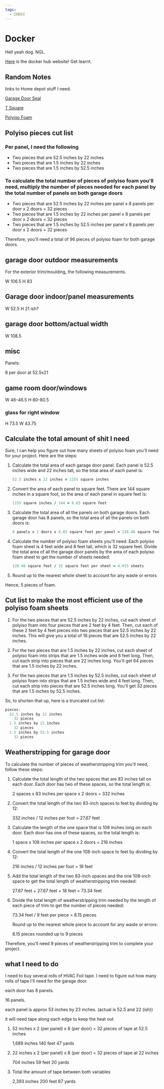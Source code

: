 ```yaml
---
tags:
  - INDEX
---
```


# Docker

Hell yeah dog. NGL.

[Here](https://hub.docker.com/) is the docker hub website! Get learnt.

## Random Notes

links to Home depot stuff I need.

[Garage Door Seal](https://www.homedepot.com/p/M-D-Building-Products-0-25-in-x-2-75-in-x-9-ft-V1046-White-Dual-Vinyl-Garage-Door-Seal-Top-and-Sides-Weatherstrip-87700/205021160)

[T Square](https://www.homedepot.com/p/Empire-48-in-Drywall-T-Square-410-48/202035306)

[Polyiso Foam]()

## Polyiso pieces cut list

### Per panel, I need the following

- Two pieces that are 52.5 inches by 22 inches
- Two pieces that are 1.5 inches by 22 inches
- Two pieces that are 1.5 inches by 52.5 inches

### To calculate the total number of pieces of polyiso foam you'll need, multiply the number of pieces needed for each panel by the total number of panels on both garage doors

- Two pieces that are 52.5 inches by 22 inches per panel x 8 panels per door x 2 doors = 32 pieces
- Two pieces that are 1.5 inches by 22 inches per panel x 8 panels per door x 2 doors = 32 pieces
- Two pieces that are 1.5 inches by 52.5 inches per panel x 8 panels per door x 2 doors = 32 pieces

Therefore, you'll need a total of 96 pieces of polyiso foam for both garage doors.

## garage door outdoor measurements

For the exterior trim/moulding, the following measurements.

W 106.5
H 83

## Garage door indoor/panel measurements

W 52.5
H 21 ish?

## garage door bottom/actual width

W 108.5

## misc

Panels:

8 per door at 52.5x21

## game room door/windows

W 46-46.5
H 80-80.5

### glass for right window

H 73.5
W 43.75

## Calculate the total amount of shit I need

Sure, I can help you figure out how many sheets of polyiso foam you'll need for your project. Here are the steps:

1. Calculate the total area of each garage door panel. Each panel is 52.5 inches wide and 22 inches tall, so the total area of each panel is:

    ```ruby title="Total Area: Garage Panel"
    52.5 inches x 22 inches = 1155 square inches
    ```

2. Convert the area of each panel to square feet. There are 144 square inches in a square foot, so the area of each panel in square feet is:

    ```ruby title="SQ ft per Panel"
    1155 square inches / 144 = 8.03 square feet
    ```

3. Calculate the total area of all the panels on both garage doors. Each garage door has 8 panels, so the total area of all the panels on both doors is:

    ```ruby title="Total Area: All Panels"
    8 panels x 2 doors x 8.03 square feet per panel = 128.48 square feet
    ```

4. Calculate the number of polyiso foam sheets you'll need. Each polyiso foam sheet is 4 feet wide and 8 feet tall, which is 32 square feet. Divide the total area of all the garage door panels by the area of each polyiso foam sheet to get the number of sheets needed:

    ```ruby title="Total Sheets Needed"
    128.48 square feet / 32 square feet per sheet = 4.015 sheets
    ```

5. Round up to the nearest whole sheet to account for any waste or errors

Hence, 5 pieces of foam.

## Cut list to make the most efficient use of the polyiso foam sheets

1. For the two pieces that are 52.5 inches by 22 inches, cut each sheet of polyiso foam into four pieces that are 2 feet by 4 feet. Then, cut each of these 2 feet by 4 feet pieces into two pieces that are 52.5 inches by 22 inches. This will give you a total of 16 pieces that are 52.5 inches by 22 inches.

2. For the two pieces that are 1.5 inches by 22 inches, cut each sheet of polyiso foam into strips that are 1.5 inches wide and 8 feet long. Then, cut each strip into pieces that are 22 inches long. You'll get 64 pieces that are 1.5 inches by 22 inches.

3. For the two pieces that are 1.5 inches by 52.5 inches, cut each sheet of polyiso foam into strips that are 1.5 inches wide and 4 feet long. Then, cut each strip into pieces that are 52.5 inches long. You'll get 32 pieces that are 1.5 inches by 52.5 inches.

So, to shorten that up, here is a truncated cut list:

```cs title="Cut List"
pieces:
  52.5 inches by 22 inches
    32 pieces
  1.5 inches by 22 inches
    32 pieces
  1.5 inches by 52.5 inches
    32 pieces
```

## Weatherstripping for garage door

To calculate the number of pieces of weatherstripping trim you'll need, follow these steps:

1. Calculate the total length of the two spaces that are 83 inches tall on each door. Each door has two of these spaces, so the total length is:

    2 spaces x 83 inches per space x 2 doors = 332 inches

2. Convert the total length of the two 83-inch spaces to feet by dividing by 12:

    332 inches / 12 inches per foot = 27.67 feet

3. Calculate the length of the one space that is 108 inches long on each door. Each door has one of these spaces, so the total length is:

    1 space x 108 inches per space x 2 doors = 216 inches

4. Convert the total length of the one 108-inch space to feet by dividing by 12:

    216 inches / 12 inches per foot = 18 feet

5. Add the total length of the two 83-inch spaces and the one 108-inch space to get the total length of weatherstripping trim needed:

    27.67 feet + 27.67 feet + 18 feet = 73.34 feet

6. Divide the total length of weatherstripping trim needed by the length of each piece of trim to get the number of pieces needed:

    73.34 feet / 9 feet per piece = 8.15 pieces

    Round up to the nearest whole piece to account for any waste or errors:

    8.15 pieces rounded up to 9 pieces

Therefore, you'll need 9 pieces of weatherstripping trim to complete your project.

## what I need to do

I need to buy several rolls of HVAC Foil tape. I need to figure out how many rolls of tape I'll need for the garage door.

each door has 8 panels.

16 panels.

each panel is approx 53 inches by 23 inches. (actual is 52.5 and 22 (ish))

it will need tape along each edge to keep the heat out

1. 52 inches x 2 (per panel) x 8 (per door) = 32 pieces of tape at 52.5 inches

    1,689 inches
    140 feet
    47 yards

2. 22 inches x 2 (per panel) x 8 (per door) = 32 pieces of tape at 22 inches

    704 inches
    59 feet
    20 yards

3. Total the amount of tape between both variables

    2,393 inches
    200 feet
    67 yards
